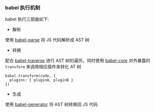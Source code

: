 ### babel 执行机制

babel 执行三部曲如下:

* 解析

使用 [babel-parse](https://github.com/babel/babel/tree/master/packages/babel-parser) 将 JS 代码解析成 AST 树

* 转换

配合 [babel-traverse](https://github.com/babel/babel/tree/master/packages/babel-traverse) 进行 AST 树的遍历，同时使用 [babel-core](https://github.com/babel/babel/tree/master/packages/babel-core) 对外暴露的 `transform` 来调用相应插件来转化 AT 树

```
babal.transform(code, {
  plugins: { pluginA, pluginB }
})
```

* 生成

使用 [babel-generator](https://github.com/babel/babel/tree/master/packages/babel-generator) 将 AST 树转换回 JS 代码